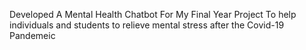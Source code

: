 Developed A Mental Health Chatbot For My Final Year Project To help individuals and students to relieve mental stress after the Covid-19 Pandemeic
